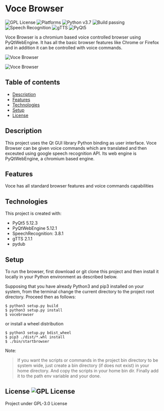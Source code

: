 # Voce Browser
![GPL License](https://img.shields.io/badge/license-GPLv3-green) ![Platforms](https://img.shields.io/powershellgallery/p/DNS.1.1.1.1)
![Python v3.7](https://img.shields.io/github/pipenv/locked/python-version/metabolize/rq-dashboard-on-heroku) ![Build passing](https://img.shields.io/github/workflow/status/actions/toolkit/Main%20workflow) ![Speech Recognition](https://img.shields.io/badge/speech-recognition-important) ![gTTS](https://img.shields.io/badge/gTTS-2.1.1-blueviolet) ![PyQt5](https://img.shields.io/badge/PyQt5-5.12.3-red)


Voce Browser is a chromium based voice controlled browser using PyQtWebEngine. It has all the basic browser features like Chrome or Firefox and in addition it can be controlled with voice commands.

![Voce Browser](https://github.com/trabdlkarim/voce-browser/blob/master/screenshots/VoceScreenshot3.png)

![Voce Browser](https://github.com/trabdlkarim/voce-browser/blob/master/screenshots/VoceScreenshot6.png)

## Table of contents
* [Description](#description)
* [Features](#features)
* [Technologies](#technologies)
* [Setup](#setup)
* [License](#license)

## Description
This project uses the Qt GUI library Python binding as user interface. Voce Browser can be given voice commands which are translated and then exceuted using google speech recognition API. Its web engine is PyQtWebEngine, a chromium based engine.

## Features
Voce has all standard browser features and voice commands capabilities

## Technologies
This project is created with:
* PyQt5 5.12.3
* PyQtWebEngine 5.12.1
* SpeechRecognition: 3.8.1
* gTTS 2.1.1
* pydub
	
## Setup
To run the browser, first download or git clone this project and then install it locally in your Python environment as described below.

Supposing that you have already Python3 and pip3 installed on your system, from the terminal change the current directory to the project root directory. Proceed then as follows:

```
$ python3 setup.py build
$ python3 setup.py install
$ vocebrowser
```

or install a wheel distribution

```
$ python3 setup.py bdist_wheel
$ pip3 ./dist/*.whl install
$ ./bin/startbrowser
```
Note:
> If you want the scripts or commands in the project bin directory to be system wide, just create a bin directory (if does not exist) in your home directory. And copy the scripts in your home bin dir.
Finally add it to the path env variable and your  done.

## License ![GPL License](https://img.shields.io/badge/license-GPLv3-green)
Project under GPL-3.0 License
